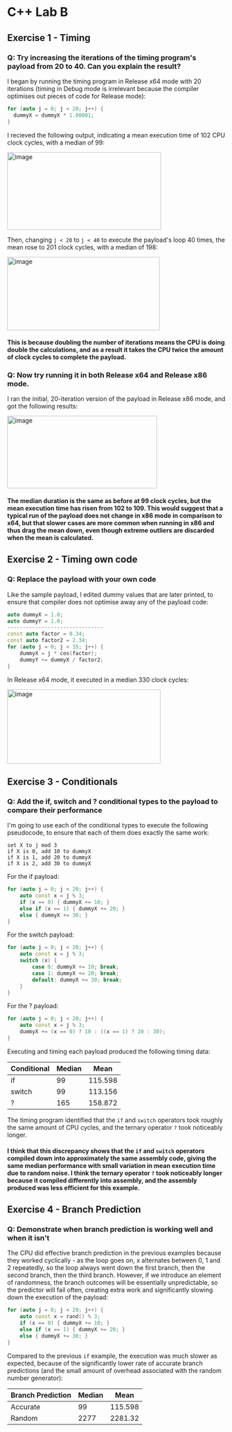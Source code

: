 # C++ Lab B

## Exercise 1 - Timing 

### Q: Try increasing the iterations of the timing program's payload from 20 to 40. Can you explain the result?

I began by running the timing program in Release x64 mode with 20 iterations (timing in Debug mode is irrelevant because the compiler optimises out pieces of code for Release mode):

```c++
for (auto j = 0; j < 20; j++) {
  dummyX = dummyX * 1.00001;
}
```

I recieved the following output, indicating a mean execution time of 102 CPU clock cycles, with a median of 99:

<img width="355" height="179" alt="image" src="https://github.com/user-attachments/assets/520fe158-e954-4dca-8241-2c6434a568a0" />

Then, changing ```j < 20``` to ```j < 40``` to execute the payload's loop 40 times, the mean rose to 201 clock cycles, with a median of 198:

<img width="352" height="169" alt="image" src="https://github.com/user-attachments/assets/77c1271d-94a3-4c2f-9e4d-0d5dbfa96371" />

#### This is because doubling the number of iterations means the CPU is doing double the calculations, and as a result it takes the CPU twice the amount of clock cycles to complete the payload.

### Q: Now try running it in both Release x64 and Release x86 mode.

I ran the initial, 20-iteration version of the payload in Release x86 mode, and got the following results:

<img width="346" height="167" alt="image" src="https://github.com/user-attachments/assets/115c9259-b43e-4822-843f-bfe5fbb3e6c9" />

#### The median duration is the same as before at 99 clock cycles, but the mean execution time has risen from 102 to 109. This would suggest that a typical run of the payload does not change in x86 mode in comparison to x64, but that slower cases are more common when running in x86 and thus drag the mean down, even though extreme outliers are discarded when the mean is calculated.

## Exercise 2 - Timing own code

### Q: Replace the payload with your own code

Like the sample payload, I edited dummy values that are later printed, to ensure that compiler does not optimise away any of the payload code:

```c++
auto dummyX = 1.0;
auto dummyY = 1.0;
-------------------------------
const auto factor = 0.34;
const auto factor2 = 2.34;
for (auto j = 0; j < 35; j++) {
	dummyX = j * cos(factor);
	dummyY += dummyX / factor2;
}
```

In Release x64 mode, it executed in a median 330 clock cycles:

<img width="354" height="171" alt="image" src="https://github.com/user-attachments/assets/dea22f0d-da67-4d4a-833e-82688b284db6" />

## Exercise 3 - Conditionals

### Q: Add the if, switch and ? conditional types to the payload to compare their performance

I'm going to use each of the conditional types to execute the following pseudocode, to ensure that each of them does exactly the same work:

```
set X to j mod 3
if X is 0, add 10 to dummyX
if X is 1, add 20 to dummyX
if X is 2, add 30 to dummyX
```

For the if payload:

```c++
for (auto j = 0; j < 20; j++) {
	auto const x = j % 3;
	if (x == 0) { dummyX += 10; }
	else if (x == 1) { dummyX += 20; }
	else { dummyX += 30; }
}
```

For the switch payload:

```c++
for (auto j = 0; j < 20; j++) {
	auto const x = j % 3;
	switch (x) {
		case 0: dummyX += 10; break;
		case 1: dummyX += 20; break;
		default: dummyX += 30; break;
	}
}
```

For the ? payload:

```c++
for (auto j = 0; j < 20; j++) {
	auto const x = j % 3;
	dummyX += (x == 0) ? 10 : ((x == 1) ? 20 : 30);
}
```

Executing and timing each payload produced the following timing data:

| Conditional | Median | Mean    |
|-------------|--------|---------|
| if          | 99     | 115.598 |
| switch      | 99     | 113.156 |
| ?           | 165    | 158.872 |

The timing program identified that the ```if``` and ```switch``` operators took roughly the same amount of CPU cycles, and the ternary operator ```?``` took noticeably longer. 

#### I think that this discrepancy shows that the ```if``` and ```switch``` operators compiled down into approximately the same assembly code, giving the same median performance with small variation in mean execution time due to random noise. I think the ternary operator ```?``` took noticeably longer because it compiled differently into assembly, and the assembly produced was less efficient for this example. 

## Exercise 4 - Branch Prediction

### Q: Demonstrate when branch prediction is working well and when it isn't

The CPU did effective branch prediction in the previous examples because they worked cyclically - as the loop goes on, x alternates between 0, 1 and 2 repeatedly, so the loop always went down the first branch, then the second branch, then the third branch. However, if we introduce an element of randomness, the branch outcomes will be essentially unpredictable, so the predictor will fail often, creating extra work and significantly slowing down the execution of the payload:

```c++
for (auto j = 0; j < 20; j++) {
	auto const x = rand() % 3;
	if (x == 0) { dummyX += 10; }
	else if (x == 1) { dummyX += 20; }
	else { dummyX += 30; }
}
```

Compared to the previous ```if``` example, the execution was much slower as expected, because of the significantly lower rate of accurate branch predictions (and the small amount of overhead associated with the random number generator):

| Branch Prediction | Median | Mean    |
|-------------------|--------|---------|
| Accurate          | 99     | 115.598 |
| Random            | 2277   | 2281.32 |

